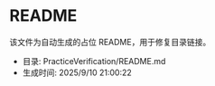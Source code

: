 ﻿# README

该文件为自动生成的占位 README，用于修复目录链接。

- 目录: PracticeVerification/README.md
- 生成时间: 2025/9/10 21:00:22

